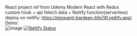 React project ref from Udemy Modern React with Redux  
custom hook + api fetech data + Netlify function(serverless)  
deploy on netlify: https://eloquent-bardeen-bfe74f.netlify.app/  
Demo:  
![image](https://github.com/DeltaLF/video-app/blob/main/demoVideo.gif)
[![Netlify Status](https://api.netlify.com/api/v1/badges/e28c9cce-b389-40a8-b3fe-1c5c65a0ef6a/deploy-status)](https://app.netlify.com/sites/eloquent-bardeen-bfe74f/deploys)
